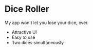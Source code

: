 # Dice Roller

My app won't let you lose your dice, ever.
- Attractive UI 
- Easy to use 
- Two dices simultaneously
